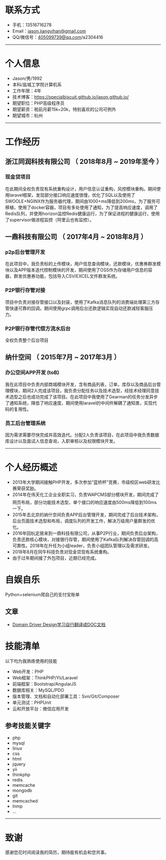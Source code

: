 
# 联系方式

- 手机：13516716278 
- Email：jason.jiangyihan@gmail.com 
- QQ/微信号：405099739@qq.com/a2304416

---

# 个人信息

 - Jason/男/1992 
 - 本科/盐城工学院计算机系 
 - 工作年限：4年
 - 技术博客：https://specialbiscuit.github.io/jason.github.io/
 - 期望职位：PHP高级程序员
 - 期望薪资：税前月薪15k~20k，特别喜欢的公司可例外
 - 期望城市：杭州

---

# 工作经历

## 浙江同润科技有限公司 （ 2018年8月 ~ 2019年至今 ）

### 现金贷项目 
在此期间全权负责现有系统重构设计，用户信息认证重构，风控模块重构。期间使用laravel框架，发现部分接口响应速度很慢，优化了SQL以及使用了SWOOLE+NGINX作为服务器代理，期间由1000+ms降低到200ms，为了服务可移植，使用了docker容器，项目有多处使用了通知，为了提高响应速度，调用了Redis队列，并使用horizon监控Redis健康运行，为了保证进程的健康运行，使用了supervisor做进程监控（阿里云也有监控）。


## 一鼎科技有限公司 （ 2017年4月 ~ 2018年8月 ）

### p2p后台管理开发 
在此项目中，我负责标的上传模块，用户信息查询模块，还款模块，优惠券群发模块以及APP版本迭代控制模块的开发，期间使用了OSS作为存储用户信息的容器，群发优惠券功能，包括导入CSV/EXCEL文件群发系统。


### P2P银行存管对接
项目中负责对接存管接口以及封装，使用了Kafka消息队列的消费端处理第三方存管快速可靠的回调。期间使用grpc调用后台还款逻辑实现自动还款减轻客服压力。


### P2P银行存管代偿方流水后台

全权负责整个后台项目


## 纳什空间 （ 2015年7月 ~ 2017年3月 ）

### 办公空间APP开发 (toB)
我在此项目中负责内部商城模块开发，含有商品列表，订单，库存以及商品后台管理模块，期间2人完成该项目，我负责分配任务以及技术选型，经技术经理同意技术选型之后也成功完成了该项目。在此项目中我使用了Gearman的任务分发异步了通知系统，降低了响应速度，期间使用laravel的中间件解耦了通知类，实现代码的复用性。

### 员工后台管理系统
因为需求需要尽快完成并高效迭代。分配2人负责该项目，在此项目中我负责数据库设计以及面试人信息查询，入职审核以及权限模块开发。

---

# 个人经历概述
- 2013年大学期间接触PHP开发，多次参加“蓝桥杯”竞赛，市级校区web研发比赛荣获奖励。
- 2014年在伟天化工企业全职实习，负责WAPCMS部分模块开发，期间完成了网页布局，部分功能技术选型，单个接口的响应速度由500ms降低到100ms一下。
- 2015年去北京的纳什空间负责APP后台管理开发，期间完成了后台技术架构，后台页面技术选型和布局，调度队列的开发工作，解决万级用户量群发的优化。
- 2016年回杭定居来到一鼎科技有限公司，从事P2P行业，期间负责后台架构，负责还款核心模块，对接银行存管，期间使用了Kafka队列解决存管回调的高可靠性。2018年在升任为小组leader，负责小组团队管理以及需求研发。
- 2018年8月在同牛科技负责对现金贷现有系统重构。
- 由于过年期间接了外包项目，近期已经完成。

# 自娱自乐
Python+selenium爬自己的支付宝账单

## 文章
- [Domain Driver Design学习自行翻译成DOC文档](https://github.com/specialbiscuit/mybio/blob/master/%E4%B8%AD%E6%96%87-Domain-Driven%20Design%20in%20PHP.docx)

# 技能清单

以下均为我熟练使用的技能

- Web开发：PHP
- Web框架：ThinkPHP/Yii/Laravel
- 前端框架：Bootstrap/AngularJS
- 数据库相关：MySQL/PDO
- 版本管理、文档和自动化部署工具：Svn/Git/Composer
- 单元测试：PHPUnit
- 云和开放平台：微信应用开发

## 参考技能关键字

- php
- mysql
- linux
- css
- html
- jquery
- yii
- thinkphp
- redis
- memcache
- mongodb
- git
- memcached
- lnmp
- ...

---

# 致谢
感谢您花时间阅读我的简历，期待能有机会和您共事。